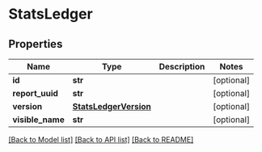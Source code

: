 # StatsLedger

## Properties
Name | Type | Description | Notes
------------ | ------------- | ------------- | -------------
**id** | **str** |  | [optional] 
**report_uuid** | **str** |  | [optional] 
**version** | [**StatsLedgerVersion**](StatsLedgerVersion.md) |  | [optional] 
**visible_name** | **str** |  | [optional] 

[[Back to Model list]](../README.md#documentation-for-models) [[Back to API list]](../README.md#documentation-for-api-endpoints) [[Back to README]](../README.md)


